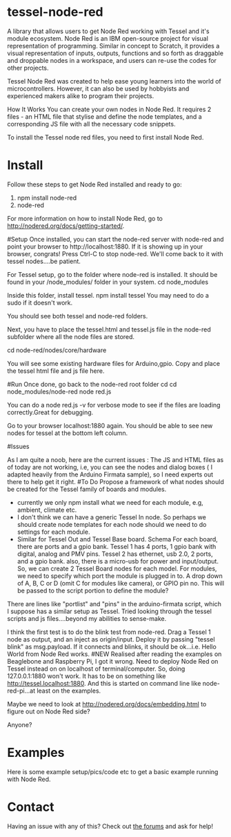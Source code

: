 # tessel-node-red
A library that allows users to get Node Red working with Tessel and it's module ecosystem.
Node Red is an IBM open-source project for visual representation of programming. Similar in concept to Scratch, it provides a visual representation of inputs, outputs, functions and so forth as draggable and droppable nodes in a workspace, and users can re-use the codes for other projects.

Tessel Node Red was created to help ease young learners into the world of microcontrollers. However, it can also be used by hobbyists and experienced makers alike to program their projects.

How It Works
You can create your own nodes in Node Red. It requires 2 files - an HTML file that stylise and define the node templates, and a corresponding JS file with all the necessary code snippets. 

To install the Tessel node red files, you need to first install Node Red. 

# Install
Follow these steps to get Node Red installed and ready to go:
 
1.	npm install node-red
2.	node-red

For more information on how to install Node Red, go to http://nodered.org/docs/getting-started/.

#Setup
Once installed, you can start the node-red server with node-red and point your browser to http://localhost:1880.
If it is showing up in your browser, congrats! Press Ctrl-C to stop node-red. We'll come back to it with tessel nodes....be patient.

For Tessel setup, go to the folder where node-red is installed. It should be found in your /node_modules/ folder in your system.
cd node_modules

Inside this folder, install tessel.
npm install tessel
 You may need to do a sudo if it doesn't work.
 
You should see both tessel and node-red folders.

Next, you have to place the tessel.html and tessel.js file in the node-red subfolder where all the node files are stored.

cd node-red/nodes/core/hardware

You will see some existing hardware files for Arduino,gpio. Copy and place the tessel html file and js file here.

#Run
Once done, go back to the node-red root folder
cd
cd node_modules/node-red
node red.js

You can do a node red.js -v for verbose mode to see if the files are loading correctly.Great for debugging.

Go to your browser localhost:1880 again. You should be able to see new nodes for tessel at the bottom left column.

#Issues

As I am quite a noob, here are the current issues :
The JS and HTML files as of today are not working, i.e, you can see the nodes and dialog boxes ( I adapted heavily from the Arduino Firmata sample), so I need experts out there to help get it right.
#To Do
Propose a framework of what nodes should be created for the Tessel family of boards and modules.
- currently we only npm install what we need for each module, e.g, ambient, climate etc. 
- I don't think we can have a generic Tessel In node. So perhaps we should create node templates for each node should we need to do settings for each module.
- Similar for Tessel Out and Tessel Base board.
Schema 
For each board, there are ports and a gpio bank. Tessel 1 has 4 ports, 1 gpio bank with digital, analog and PMV pins. Tessel 2 has ethernet, usb 2.0, 2 ports, and a gpio bank. also, there is a micro-usb for power and input/output. So, we can create 2 Tessel Board nodes for each model.
For modules, we need to specify which port the module is plugged in to. A drop down of A, B, C or D (omit C for modules like camera), or GPIO pin no. This will be passed to the script portion to define the module?

There are lines like "portlist" and "pins" in the arduino-firmata script, which I suppose has a similar setup as Tessel. Tried looking through the tessel scripts and js files....beyond my abilities to sense-make.

I think the first test is to do the blink test from node-red. Drag a Tessel 1 node as output, and an inject as origin/input. Deploy it by passing "tessel blink" as msg.payload. If it connects and blinks, it should be ok...i.e. Hello World from Node Red works.
#NEW
Realised after reading the examples on Beaglebone and Raspberry Pi, I got it wrong. Need to deploy Node Red on Tessel instead on on localhost of terminal/computer. So, doing 127.0.0.1:1880 won't work. 
It has to be on something like http://tessel.localhost:1880.  And this is started on command line like node-red-pi...at least on the examples. 

Maybe we need to look at  http://nodered.org/docs/embedding.html to figure out on Node Red side? 

Anyone?

# Examples
Here is some example setup/pics/code etc to get a basic example running with Node Red.

# Contact
Having an issue with any of this? Check out [the forums](https://forums.tessel.io/) and ask for help!
